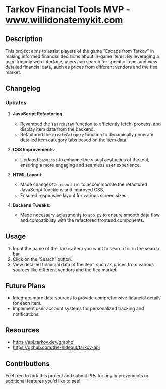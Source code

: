 # Tarkov Financial Tools MVP - www.willidonatemykit.com

## Description

This project aims to assist players of the game "Escape from Tarkov" in making informed financial decisions about in-game items. By leveraging a user-friendly web interface, users can search for specific items and view detailed financial data, such as prices from different vendors and the flea market.

## Changelog

### Updates

1. **JavaScript Refactoring**:  
   - Revamped the `searchItem` function to efficiently fetch, process, and display item data from the backend.
   - Refactored the `createCategory` function to dynamically generate detailed item category tabs based on the item data.

2. **CSS Improvements**:  
   - Updated `base.css` to enhance the visual aesthetics of the tool, ensuring a more engaging and seamless user experience.

3. **HTML Layout**:  
   - Made changes to `index.html` to accommodate the refactored JavaScript functions and improved CSS. 
   - Ensured responsive layout for various screen sizes.

4. **Backend Tweaks**:  
   - Made necessary adjustments to `app.py` to ensure smooth data flow and compatibility with the refactored frontend components.

## Usage

1. Input the name of the Tarkov item you want to search for in the search bar.
2. Click on the 'Search' button.
3. View detailed financial data of the item, such as prices from various sources like different vendors and the flea market.

## Future Plans

- Integrate more data sources to provide comprehensive financial details for each item.
- Implement user account systems for personalized tracking and notifications.

## Resources

- https://api.tarkov.dev/graphql
- https://github.com/the-hideout/tarkov-api

## Contributions

Feel free to fork this project and submit PRs for any improvements or additional features you'd like to see!
